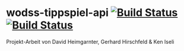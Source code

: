 # wodss-tippspiel-api [![Build Status](https://travis-ci.org/fhnw-students/wodss-tippspiel-api.svg?branch=develop)](https://travis-ci.org/fhnw-students/wodss-tippspiel-api) [![Build Status](https://travis-ci.org/fhnw-students/wodss-tippspiel-api.svg?branch=master)](https://travis-ci.org/fhnw-students/wodss-tippspiel-api)

Projekt-Arbeit von David Heimgarnter, Gerhard Hirschfeld &amp; Ken Iseli